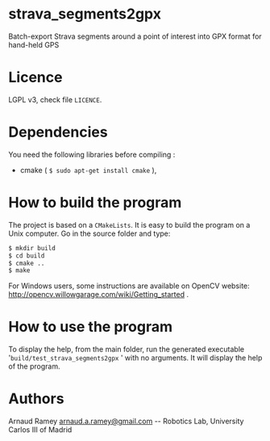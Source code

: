 # strava_segments2gpx

Batch-export Strava segments around a point of interest into GPX format for hand-held GPS

Licence
=======

LGPL v3, check file ```LICENCE```.

Dependencies
============

You need the following libraries before compiling :

  * cmake  ( ```$ sudo apt-get install cmake``` ),

How to build the program
========================

The project is based on a ```CMakeLists```.
It is easy to build the program on a Unix computer.
Go in the source folder and type:
```bash
$ mkdir build
$ cd build
$ cmake ..
$ make
```

For Windows users, some instructions are available on OpenCV website:
http://opencv.willowgarage.com/wiki/Getting_started .

How to use the program
======================

To display the help,
from the main folder, run the generated executable '```build/test_strava_segments2gpx``` ' with no arguments.
It will display the help of the program.

Authors
=======

Arnaud Ramey <arnaud.a.ramey@gmail.com>
  -- Robotics Lab, University Carlos III of Madrid
